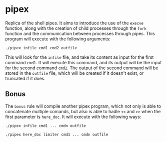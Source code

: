 # pipex

Replica of the shell pipes. It aims to introduce the use of the `execve` function, along with the creation of child processes through the `fork` function and the communication between processes through pipes. This program will execute with the following arguments:

```
./pipex infile cmd1 cmd2 outfile
```

This will look for the `infile` file, and take its content as input for the first command `cmd1`. It will execute this command, and its output will be the input for the second command `cmd2`. The output of the second command will be stored in the `outfile` file, which will be created if it doesn't exist, or truncated if it does.

## Bonus

The `bonus` rule will compile another pipex program, which not only is able to concatenate multiple comands, but also is able to hadle `<<` and `>>` when the first parameter is `here_doc`. It will execute with the following ways:

```
./pipex infile cmd1 ... cmdn outfile

./pipex here_doc limiter cmd1 ... cmdn outfile
```